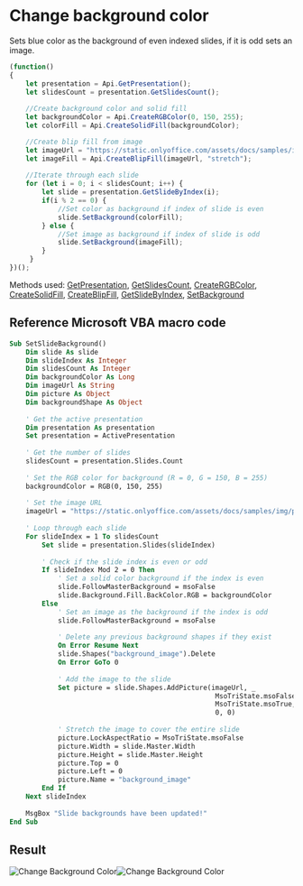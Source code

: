 # Change background color

Sets blue color as the background of even indexed slides, if it is odd sets an image.

<!-- This code snippet is shown in the screenshot. -->

<!-- eslint-skip -->

``` ts
(function()
{
    let presentation = Api.GetPresentation(); 
    let slidesCount = presentation.GetSlidesCount();
    
    //Create background color and solid fill
    let backgroundColor = Api.CreateRGBColor(0, 150, 255);
    let colorFill = Api.CreateSolidFill(backgroundColor);

    //Create blip fill from image
    let imageUrl = "https://static.onlyoffice.com/assets/docs/samples/img/presentation_sky.png";
    let imageFill = Api.CreateBlipFill(imageUrl, "stretch");
    
    //Iterate through each slide
    for (let i = 0; i < slidesCount; i++) {
        let slide = presentation.GetSlideByIndex(i);
        if(i % 2 == 0) {
            //Set color as background if index of slide is even
            slide.SetBackground(colorFill);
        } else {
            //Set image as background if index of slide is odd
            slide.SetBackground(imageFill);
        }
     }
})();
```

Methods used: [GetPresentation](/docs/office-api/usage-api/presentation-api/Api/Methods/GetPresentation.md), [GetSlidesCount](/docs/office-api/usage-api/presentation-api/ApiPresentation/Methods/GetSlidesCount.md), [CreateRGBColor](/docs/office-api/usage-api/presentation-api/Api/Methods/CreateRGBColor.md), [CreateSolidFill](/docs/office-api/usage-api/presentation-api/Api/Methods/CreateSolidFill.md), [CreateBlipFill](/docs/office-api/usage-api/presentation-api/Api/Methods/CreateBlipFill.md), [GetSlideByIndex](/docs/office-api/usage-api/presentation-api/ApiPresentation/Methods/GetSlideByIndex.md), [SetBackground](/docs/office-api/usage-api/presentation-api/ApiSlide/Methods/SetBackground.md)

## Reference Microsoft VBA macro code

<!-- code generated with AI -->

``` vb
Sub SetSlideBackground()
    Dim slide As slide
    Dim slideIndex As Integer
    Dim slidesCount As Integer
    Dim backgroundColor As Long
    Dim imageUrl As String
    Dim picture As Object
    Dim backgroundShape As Object
    
    ' Get the active presentation
    Dim presentation As presentation
    Set presentation = ActivePresentation
    
    ' Get the number of slides
    slidesCount = presentation.Slides.Count
    
    ' Set the RGB color for background (R = 0, G = 150, B = 255)
    backgroundColor = RGB(0, 150, 255)
    
    ' Set the image URL
    imageUrl = "https://static.onlyoffice.com/assets/docs/samples/img/presentation_sky.png"
    
    ' Loop through each slide
    For slideIndex = 1 To slidesCount
        Set slide = presentation.Slides(slideIndex)
        
        ' Check if the slide index is even or odd
        If slideIndex Mod 2 = 0 Then
            ' Set a solid color background if the index is even
            slide.FollowMasterBackground = msoFalse
            slide.Background.Fill.BackColor.RGB = backgroundColor
        Else
            ' Set an image as the background if the index is odd
            slide.FollowMasterBackground = msoFalse
            
            ' Delete any previous background shapes if they exist
            On Error Resume Next
            slide.Shapes("background_image").Delete
            On Error GoTo 0
            
            ' Add the image to the slide
            Set picture = slide.Shapes.AddPicture(imageUrl, _
                                                   MsoTriState.msoFalse, _
                                                   MsoTriState.msoTrue, _
                                                   0, 0)
            
            ' Stretch the image to cover the entire slide
            picture.LockAspectRatio = MsoTriState.msoFalse
            picture.Width = slide.Master.Width
            picture.Height = slide.Master.Height
            picture.Top = 0
            picture.Left = 0
            picture.Name = "background_image"
        End If
    Next slideIndex
    
    MsgBox "Slide backgrounds have been updated!"
End Sub
```

## Result

![Change Background Color](/assets/images/plugins/change-background-color.png#gh-light-mode-only)![Change Background Color](/assets/images/plugins/change-background-color.dark.png#gh-dark-mode-only)
